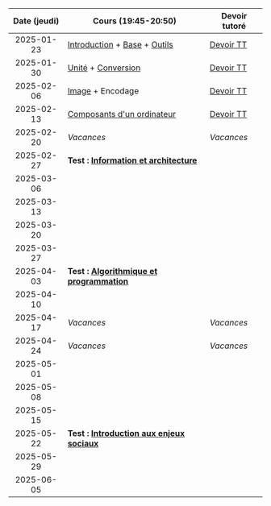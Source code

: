 | Date (jeudi) | Cours (19:45-20:50)                                                                             | Devoir tutoré                  |
| :----------: | ----------------------------------------------------------------------------------------------- | ------------------------------ |
|  2025-01-23  | [Introduction](/docs/1mb/intro) + [Base](/docs/1mb/info/base) + [Outils](/docs/1mb/info/outils) | [Devoir TT](/docs/1mb/info/tt) |
|  2025-01-30  | [Unité](/docs/1mb/info/unite) + [Conversion](/docs/1mb/info/conversion)                         | [Devoir TT](/docs/1mb/info/tt) |
|  2025-02-06  | [Image](/docs/1mb/info/image) + Encodage                                                        | [Devoir TT](/docs/1mb/info/tt) |
|  2025-02-13  | [Composants d'un ordinateur](/docs/1mb/info/composant)                                          | [Devoir TT](/docs/1mb/info/tt) |
|  2025-02-20  | _Vacances_                                                                                      | _Vacances_                     |
|  2025-02-27  | **Test : [Information et architecture](/docs/1mb/info)**                                        |                                |
|  2025-03-06  |                                                                                                 |                                |
|  2025-03-13  |                                                                                                 |                                |
|  2025-03-20  |                                                                                                 |                                |
|  2025-03-27  |                                                                                                 |                                |
|  2025-04-03  | **Test : [Algorithmique et programmation](/docs/1mb/prog)**                                     |                                |
|  2025-04-10  |                                                                                                 |                                |
|  2025-04-17  | _Vacances_                                                                                      | _Vacances_                     |
|  2025-04-24  | _Vacances_                                                                                      | _Vacances_                     |
|  2025-05-01  |                                                                                                 |                                |
|  2025-05-08  |                                                                                                 |                                |
|  2025-05-15  |                                                                                                 |                                |
|  2025-05-22  | **Test : [Introduction aux enjeux sociaux](/docs/1mb/enje)**                                    |                                |
|  2025-05-29  |                                                                                                 |                                |
|  2025-06-05  |                                                                                                 |                                |
